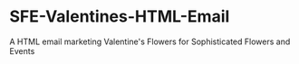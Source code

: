 # SFE-Valentines-HTML-Email
A HTML email marketing Valentine's Flowers for Sophisticated Flowers and Events
